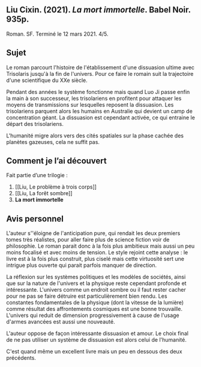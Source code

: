 ## Liu Cixin. (2021). _La mort immortelle_. Babel Noir. 935p.

Roman. SF. Terminé le 12 mars 2021. 4/5.

## Sujet

Le roman parcourt l'histoire de l'établissement d'une dissuasion ultime avec Trisolaris jusqu'à la fin de l'univers. Pour ce faire le romain suit la trajectoire d'une scientifique du XXe siècle.

Pendant des années le système fonctionne mais quand Luo Ji passe enfin la main à son successeur, les trisolariens en profitent pour attaquer les moyens de transmissions sur lesquelles reposent la dissuasion. Les trisolariens parquent alors les humains en Australie qui devient un camp de concentration géant. La dissuasion est cependant activée, ce qui entraine le départ des trisolariens. 

L'humanité migre alors vers des cités spatiales sur la phase cachée des planètes gazeuses, cela ne suffit pas.

## Comment je l’ai découvert

Fait partie d’une trilogie : 
1. [[Liu, Le problème à trois corps]]
2. [[Liu, La forêt sombre]]
3. **La mort immortelle**

## Avis personnel

L'auteur s''éloigne de l'anticipation pure, qui rendait les deux premiers tomes très réalistes, pour aller faire plus de science fiction voir de philosophie. Le roman parait donc à la fois plus ambitieux mais aussi un peu moins focalisé et avec moins de tension. Le style rejoint cette analyse : le livre est à la fois plus construit, plus ciselé mais cette virtuosité sert une intrigue plus ouverte qui parait parfois manquer de direction.

La réflexion sur les systèmes politiques et les modèles de sociétés, ainsi que sur la nature de l'univers et la physique reste cependant profonde et intéressante. L'univers comme un endroit sombre ou il faut rester cacher pour ne pas se faire détruire est particulièrement bien rendu. Les constantes fondamentales de la physique (dont la vitesse de la lumière) comme résultat des affrontements cosmiques est une bonne trouvaille. L'univers qui reduit de dimension progressivement à cause de l'usage d'armes avancées est aussi une nouveauté.

L'auteur oppose de façon intéressante dissuasion et amour. Le choix final de ne pas utiliser un système de dissuasion est alors celui de l'humanité. 

C'est quand même un excellent livre mais un peu en dessous des deux précédents.